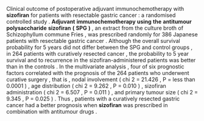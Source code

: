 Clinical outcome of postoperative adjuvant immunochemotherapy with **sizofiran** for patients with resectable gastric cancer : a randomised controlled study . **Adjuvant** **immunochemotherapy** **using** **the** **antitumour** **polysaccharide** **sizofiran** **(** **SPG** **)** , an extract from the culture broth of Schizophyllum commune Fries , was prescribed randomly for 386 Japanese patients with resectable gastric cancer . Although the overall survival probability for 5 years did not differ between the SPG and control groups , in 264 patients with curatively resected cancer , the probability to 5 year survival and to recurrence in the sizofiran-administered patients was better than in the controls . In the multivariate analysis , four of six prognostic factors correlated with the prognosis of the 264 patients who underwent curative surgery , that is , nodal involvement ( chi 2 = 21.426 , P = less than 0.0001 ) , age distribution ( chi 2 = 9.262 , P = 0.010 ) , sizofiran administration ( chi 2 = 6.507 , P = 0.011 ) , and primary tumour size ( chi 2 = 9.345 , P = 0.025 ) . Thus , patients with a curatively resected gastric cancer had a better prognosis when **sizofiran** was prescribed in combination with antitumour drugs . 